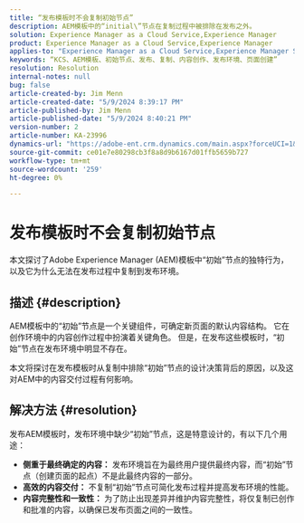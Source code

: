 ```yaml
---
title: “发布模板时不会复制初始节点”
description: AEM模板中的“initial\”节点在复制过程中被排除在发布之外。
solution: Experience Manager as a Cloud Service,Experience Manager
product: Experience Manager as a Cloud Service,Experience Manager
applies-to: "Experience Manager as a Cloud Service,Experience Manager Sites,Experience Manager 6.5"
keywords: “KCS、AEM模板、初始节点、发布、复制、内容创作、发布环境、页面创建”
resolution: Resolution
internal-notes: null
bug: false
article-created-by: Jim Menn
article-created-date: "5/9/2024 8:39:17 PM"
article-published-by: Jim Menn
article-published-date: "5/9/2024 8:40:21 PM"
version-number: 2
article-number: KA-23996
dynamics-url: "https://adobe-ent.crm.dynamics.com/main.aspx?forceUCI=1&pagetype=entityrecord&etn=knowledgearticle&id=042afe31-440e-ef11-9f8a-6045bd006268"
source-git-commit: ce01e7e80298cb3f8a8d9b6167d01ffb5659b727
workflow-type: tm+mt
source-wordcount: '259'
ht-degree: 0%

---
```


# 发布模板时不会复制初始节点


本文探讨了Adobe Experience Manager (AEM)模板中“初始”节点的独特行为，以及它为什么无法在发布过程中复制到发布环境。

## 描述 {#description}


AEM模板中的“初始”节点是一个关键组件，可确定新页面的默认内容结构。 它在创作环境中的内容创作过程中扮演着关键角色。 但是，在发布这些模板时，“初始”节点在发布环境中明显不存在。

本文将探讨在发布模板时从复制中排除“初始”节点的设计决策背后的原因，以及这对AEM中的内容交付过程有何影响。


## 解决方法 {#resolution}


发布AEM模板时，发布环境中缺少“初始”节点，这是特意设计的，有以下几个用途：

- <b>侧重于最终确定的内容：</b> 发布环境旨在为最终用户提供最终内容，而“初始”节点（创建页面的起点）不是此最终内容的一部分。
- <b>高效的内容交付：</b> 不复制“初始”节点可简化发布过程并提高发布环境的性能。
- <b>内容完整性和一致性：</b> 为了防止出现差异并维护内容完整性，将仅复制已创作和批准的内容，以确保已发布页面之间的一致性。

